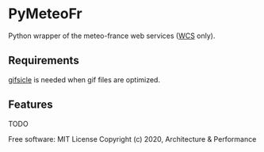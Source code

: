 # PyMeteoFr

Python wrapper of the meteo-france web services ([WCS](https://www.ogc.org/standards/wcs) only).

## Requirements

[gifsicle](https://www.lcdf.org/gifsicle/) is needed when gif files are optimized.


## Features

TODO


Free software: MIT License
Copyright (c) 2020, Architecture & Performance